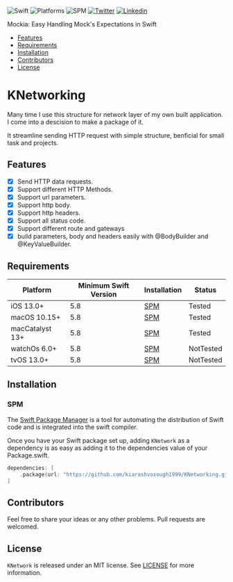 ![Swift](https://img.shields.io/badge/Swift-5.4_or_Higher-Orange?style=flat-square)
![Platforms](https://img.shields.io/badge/Platforms-macOS_iOS_tvOS_watchOS-Green?style=flat-square)
![SPM](https://img.shields.io/badge/Swift_Package_Manager-compatible-orange?style=flat-square)
[![Twitter](https://img.shields.io/badge/Twitter-@Vosough_k-blue.svg?style=flat-square)](https://twitter.com/vosough_k)
[![Linkedin](https://img.shields.io/badge/Linkedin-KiarashVosough-blue.svg?style=flat-square)](https://www.linkedin.com/in/kiarashvosough/)

Mockia: Easy Handling Mock's Expectations in Swift

- [Features](#features)
- [Requirements](#requirements)
- [Installation](#installation)
- [Contributors](#Contributors)
- [License](#license)


# KNetworking

Many time I use this structure for network layer of my own built application. I come into a descision to make a package of it.

It streamline sending HTTP request with simple structure, benficial for small task and projects.

## Features

- [x] Send HTTP data requests.
- [x] Support different HTTP Methods.
- [x] Support url parameters.
- [x] Support http body.
- [x] Support http headers.
- [x] Support all status code.
- [x] Support different route and gateways
- [x] build parameters, body and headers easily with @BodyBuilder and @KeyValueBuilder.

## Requirements

| Platform | Minimum Swift Version | Installation | Status |
| --- | --- | --- | --- |
| iOS 13.0+ | 5.8 | [SPM](#spm) | Tested |
| macOS 10.15+ | 5.8 | [SPM](#spm) | Tested |
| macCatalyst 13+ | 5.8 | [SPM](#spm) | Tested |
| watchOs 6.0+ | 5.8 | [SPM](#spm) | NotTested |
| tvOS 13.0+ | 5.8 | [SPM](#spm) | NotTested |

## Installation

### SPM

The [Swift Package Manager](https://www.swift.org/package-manager) is a tool for automating the distribution of Swift code and is integrated into the swift compiler.

Once you have your Swift package set up, adding `KNetwork` as a dependency is as easy as adding it to the dependencies value of your Package.swift.

```swift
dependencies: [
    .package(url: "https://github.com/kiarashvosough1999/KNetworking.git", .upToNextMajor(from: "0.0.1"))
]
```

## Contributors

Feel free to share your ideas or any other problems. Pull requests are welcomed.

## License

`KNetwork` is released under an MIT license. See [LICENSE](https://github.com/kiarashvosough1999/KNetworking/blob/master/LICENSE) for more information.
